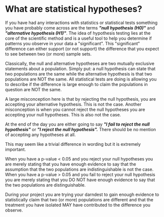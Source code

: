 # What are statistical hypotheses?

If you have had any interactions with statistics or statistical tests something you have probably come across are the terms ***"null hypothesis (H0)"*** and ***"alternative hypothesis (H1)"***.
The idea of hypothesis testing lies at the core of the scientific method and is a useful tool to help you determine if patterns you observe in your data a "significant". This "significant" difference can either support (or not support) the difference that you expect to see between two (or more) sample sets.

Classically, the null and alternative hypotheses are two mutually exclusive statements about a population.
Simply put: a null hypothesis can state that two populations are the same while the alternative hypothesis is that two populations are NOT the same.
All statistical tests are doing is allowing you to describe if the difference is large enough to claim the populations in question are NOT the same.

A large misconception here is that by rejecting the null hypothesis, you are accepting your alternative hypothesis.
This is not the case.
Another misconception is when you cannot reject the null hypotheses you are accepting your null hypotheses.
This is also not the case.

At the end of the day you are either going to say ***"I fail to reject the null hypothesis"*** or ***"I reject the null hypothesis".***
There should be no mention of accepting any hypotheses at all.

This may seem like a trivial difference in wording but it is extremely important.

When you have a p-value < 0.05 and you reject your null hypotheses you are merely stating that you have enough evidence to say that the assumption that the two populations are indistinguishable is not the case.
When you have a p-value > 0.05 and you fail to reject your null hypothesis you are merely stating that you DO NOT have enough evidence to say that the two populations are distinguishable.

During your project you are trying your darndest to gain enough evidence to statistically claim that two (or more) populations are different and that the treatment you have isolated MAY have contributed to the difference you observe.
